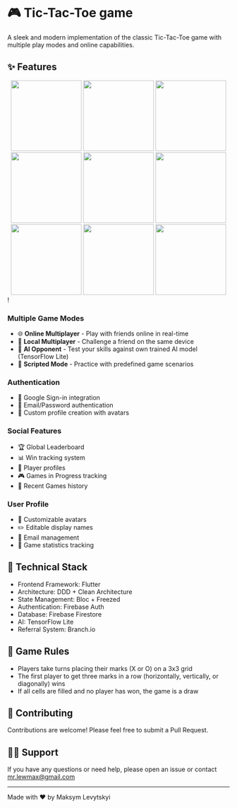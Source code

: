 # 🎮 Tic-Tac-Toe game

A sleek and modern implementation of the classic Tic-Tac-Toe game with multiple play modes and online capabilities.

## ✨ Features

<div align="center">
  <img src="https://github.com/user-attachments/assets/91482454-b81a-4ea6-ac41-0adc637b4627" width="160" />
  <img src="https://github.com/user-attachments/assets/217849cc-cb8c-4f2b-b6a5-ad5874e0bd0a" width="160" />
  <img src="https://github.com/user-attachments/assets/a0025514-731e-4cea-a8c0-495e8386bf86" width="160" />
  <img src="https://github.com/user-attachments/assets/4a7b4953-1fc5-4542-a0a8-4e24017f5deb" width="160" />
  <img src="https://github.com/user-attachments/assets/d3218c69-26eb-4464-a361-916acfd8df77" width="160" />
  <img src="https://github.com/user-attachments/assets/19269b67-55c2-42a2-8ac8-6fdbede1d7eb" width="160" />
  <img src="https://github.com/user-attachments/assets/a4e4f583-694f-4767-bca7-0660c68770eb" width="160" />
  <img src="https://github.com/user-attachments/assets/8ddf1a86-4ee2-4b87-bc68-63a8a2f8e840" width="160" />
  <img src="https://github.com/user-attachments/assets/05daa6ce-b34c-4a1f-a52f-b6ebe8ef1abb" width="160" />
</div>!

### Multiple Game Modes

- 🌐 **Online Multiplayer** - Play with friends online in real-time
- 🤝 **Local Multiplayer** - Challenge a friend on the same device
- 🤖 **AI Opponent** - Test your skills against own trained AI model (TensorFlow Lite)
- 📜 **Scripted Mode** - Practice with predefined game scenarios

### Authentication

- 🔐 Google Sign-in integration
- 📧 Email/Password authentication
- 👤 Custom profile creation with avatars

### Social Features
- 🏆 Global Leaderboard
- 📊 Win tracking system
- 👥 Player profiles
- 🎮 Games in Progress tracking
- 📜 Recent Games history

### User Profile
- 🎨 Customizable avatars
- ✏️ Editable display names
- 📧 Email management
- 🔄 Game statistics tracking


## 🔧 Technical Stack

- Frontend Framework: Flutter
- Architecture: DDD + Clean Architecture
- State Management: Bloc + Freezed
- Authentication: Firebase Auth
- Database: Firebase Firestore
- AI: TensorFlow Lite
- Referral System: Branch.io

## 🎯 Game Rules

- Players take turns placing their marks (X or O) on a 3x3 grid
- The first player to get three marks in a row (horizontally, vertically, or diagonally) wins
- If all cells are filled and no player has won, the game is a draw

## 🤝 Contributing

Contributions are welcome! Please feel free to submit a Pull Request.

## 🙋‍♂️ Support

If you have any questions or need help, please open an issue or contact mr.lewmax@gmail.com

---

Made with ❤️ by Maksym Levytskyi
